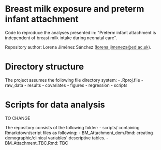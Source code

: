 # Breast milk exposure and preterm infant attachment

Code to reproduce the analyses presented in: "Preterm infant attachment is independent of breast milk intake during neonatal care".

Repository author: Lorena Jiménez Sánchez (lorena.jimenezs@ed.ac.uk).

# Directory structure

The project assumes the following file directory system:
	- .Rproj.file
	- raw_data
	- results
		- covariates
		- figures
		- regression
	- scripts

# Scripts for data analysis

TO CHANGE 

The repository consists of the following folder:
	- scripts/ containing Rmarkdown/script files as following:
		- BM_Attachment_dem.Rmd: creating demographic/clinical variables' descriptive tables.
		- BM_Attachment_TBC.Rmd: TBC